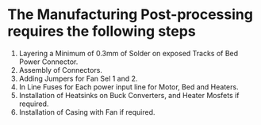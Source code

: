 # The Manufacturing Post-processing requires the following steps
1. Layering a Minimum of 0.3mm of Solder on exposed Tracks of Bed Power Connector.
2. Assembly of Connectors.
3. Adding Jumpers for Fan Sel 1 and 2.
4. In Line Fuses for Each power input line for Motor, Bed and Heaters.
5. Installation of Heatsinks on Buck Converters, and Heater Mosfets if required.
6. Installation of Casing with Fan if required.
